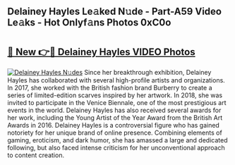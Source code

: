 ## Delainey Hayles Le𝚊ked N𝚞de - Part-A59 Video Le𝚊ks - Hot Onlyf𝚊ns Photos 0xC0o

# <h2><a href="http://ac1192.deff.icu/?id=Delainey+Hayles">🔗 New 👉🔴 Delainey Hayles VIDEO Photos</a></h2>

[![Delainey Hayles N𝚞des](https://i.imgur.com/rIISA9y.gif)](http://ac1192.deff.icu/?id=Delainey+Hayles)
Since her breakthrough exhibition, Delainey Hayles has collaborated with several high-profile artists and organizations. In 2017, she worked with the British fashion brand Burberry to create a series of limited-edition scarves inspired by her artwork. In 2018, she was invited to participate in the Venice Biennale, one of the most prestigious art events in the world. Delainey Hayles has also received several awards for her work, including the Young Artist of the Year Award from the British Art Awards in 2016. Delainey Hayles is a controversial figure who has gained notoriety for her unique brand of online presence. Combining elements of gaming, eroticism, and dark humor, she has amassed a large and dedicated following, but also faced intense criticism for her unconventional approach to content creation.
